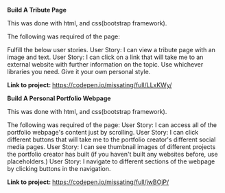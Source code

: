 <strong> Build A Tribute Page </strong>

This was done with html, and css(bootstrap framework).
 
The following was required of the page: 
 
 Fulfill the below user stories. 
 User Story: I can view a tribute page with an image and text.
 User Story: I can click on a link that will take me to an external website with further information on the topic.
 Use whichever libraries you need. 
 Give it your own personal style.

 
 <strong> Link to project: </strong> https://codepen.io/missating/full/LLxKWy/
 
 
 <strong> Build A Personal Portfolio Webpage </strong>

This was done with html, and css(bootstrap framework).
 
The following was required of the page: 
User Story: I can access all of the portfolio webpage's content just by scrolling.
User Story: I can click different buttons that will take me to the portfolio creator's different social media pages.
User Story: I can see thumbnail images of different projects the portfolio creator has built (if you haven't built any websites before, use placeholders.)
User Story: I navigate to different sections of the webpage by clicking buttons in the navigation.

 
 <strong> Link to project: </strong> https://codepen.io/missating/full/jwBOjP/
 
 
 